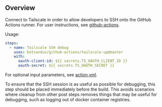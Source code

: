 ## Overview

Connect to Tailscale in order to allow developers to SSH onto the GitHub
Actions runner.  For user instructions, see [github-actions](..).

Usage:
```yaml
steps:
  - name: Tailscale SSH debug
    uses: botsandus/github-actions/tailscale-up@master
    with:
      oauth-client-id: ${{ secrets.TS_OAUTH_CLIENT_ID }}
      oauth-secret: ${{ secrets.TS_OAUTH_SECRET }}
```

For optional input parameters, see [action.yml](action.yml).

To ensure that the SSH session is as useful as possible for debugging, this
step should be placed immediately before the build.  This avoids scenarios
where cleanup from other post steps removes things that may be useful for
debugging, such as logging out of docker container registries.
